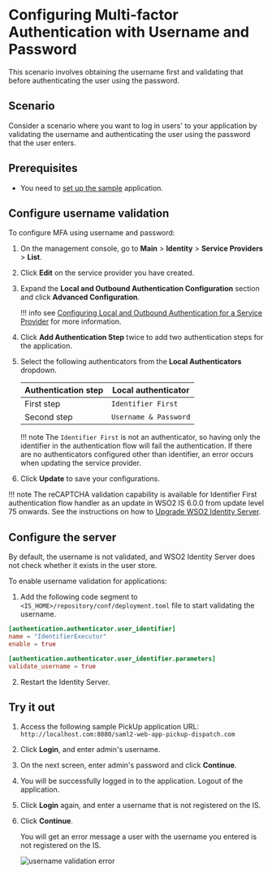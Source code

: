 # Configuring Multi-factor Authentication with Username and Password

This scenario involves obtaining the username first and validating that
before authenticating the user using the password.

## Scenario

Consider a scenario where you want to log in users' to your application by validating the username and authenticating the user using the password that the user enters.

## Prerequisites

- You need to [set up the sample]({{base_path}}/guides/adaptive-auth/adaptive-auth-overview/#set-up-the-sample) application.

## Configure username validation

To configure MFA using username and password:

1. On the management console, go to **Main** > **Identity** > **Service Providers** > **List**.

2. Click **Edit** on the service provider you have created.

3. Expand the **Local and Outbound Authentication Configuration** section and click **Advanced Configuration**.

    !!! info
        see [Configuring Local and Outbound Authentication for a Service Provider]({{base_path}}/learn/configuring-local-and-outbound-authentication-for-a-service-provider) for more information.

6. Click **Add Authentication Step** twice to add two authentication steps for the application.

7. Select the following authenticators from the **Local Authenticators** dropdown.

    | Authentication step   | Local authenticator |
    |---------------------|-----------------------|
    | First step    | `Identifier First`  |
    | Second step   | `Username & Password`             |

    !!! note
        The `Identifier First` is not an authenticator, so having only the identifier in the authentication flow will fail the authentication. If there are no authenticators configured other than identifier, an error occurs when updating the service provider.

8. Click **Update** to save your configurations.

!!! note
    The reCAPTCHA validation capability is available for Identifier First authentication flow handler as an update in WSO2 IS 6.0.0 from update level 75 onwards. See the instructions on how to [Upgrade WSO2 Identity Server]({{base_path}}/deploy/upgrade/upgrade-wso2-is).

## Configure the server

By default, the username is not validated, and WSO2 Identity Server does not check whether it exists in the user store.

To enable username validation for applications:
1. Add the following code segment to `<IS_HOME>/repository/conf/deployment.toml` file to start validating the username.

``` toml
[authentication.authenticator.user_identifier]
name = "IdentifierExecutor"
enable = true

[authentication.authenticator.user_identifier.parameters]
validate_username = true
```

2. Restart the Identity Server.

## Try it out

1. Access the following sample PickUp application URL: `http://localhost.com:8080/saml2-web-app-pickup-dispatch.com`
2. Click **Login**, and enter admin's username.  
3. On the next screen, enter admin's password and click **Continue**.
4. You will be successfully logged in to the application. Logout of the application.
5. Click **Login** again, and enter a username that is not registered on the IS.
6. Click **Continue**.

    You will get an error message a user with the username you entered is not registered on the IS.

    ![username validation error]({{base_path}}/assets/img/guides/mfa-username-validation-error.png)
